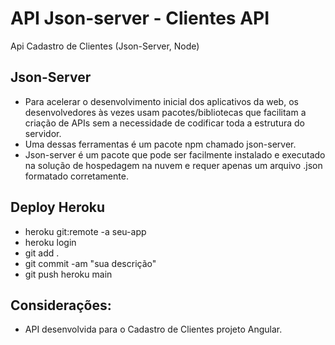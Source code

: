 # API Json-server - Clientes API

Api Cadastro de Clientes (Json-Server, Node)

## Json-Server
- Para acelerar o desenvolvimento inicial dos aplicativos da web, os desenvolvedores às vezes usam pacotes/bibliotecas que facilitam a criação de APIs sem a necessidade de codificar toda a estrutura do servidor.
- Uma dessas ferramentas é um pacote npm chamado json-server.
- Json-server é um pacote que pode ser facilmente instalado e executado na solução de hospedagem na nuvem e requer apenas um arquivo .json formatado corretamente.

## Deploy Heroku
- heroku git:remote -a seu-app
- heroku login
- git add .
- git commit -am "sua descrição"
- git push heroku main

## Considerações:
- API desenvolvida para o Cadastro de Clientes projeto Angular.


